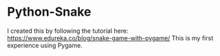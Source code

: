 # Python-Snake
I created this by following the tutorial here: https://www.edureka.co/blog/snake-game-with-pygame/
This is my first experience using Pygame.
